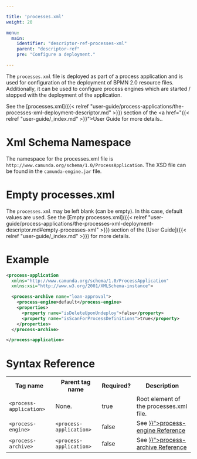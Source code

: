 ```yaml
---

title: 'processes.xml'
weight: 20

menu:
  main:
    identifier: "descriptor-ref-processes-xml"
    parent: "descriptor-ref"
    pre: "Configure a deployment."

---
```



The `processes.xml` file is deployed as part of a process application and is used for configuration of the deployment of BPMN 2.0 resource files. Additionally, it can be used to configure process engines which are started / stopped with the deployment of the application.

See the [processes.xml]({{< relref "user-guide/process-applications/the-processes-xml-deployment-descriptor.md" >}}) section of the <a href="{{< relref "user-guide/_index.md" >}}">User Guide</a> for more details..


# Xml Schema Namespace

The namespace for the processes.xml file is `http://www.camunda.org/schema/1.0/ProcessApplication`. The XSD file can be found in the `camunda-engine.jar` file.


# Empty processes.xml

The `processes.xml` may be left blank (can be empty). In this case, default values are used. See the [Empty processes.xml]({{< relref "user-guide/process-applications/the-processes-xml-deployment-descriptor.md#empty-processes-xml" >}}) section of the [User Guide]({{< relref "user-guide/_index.md" >}}) for more details.


# Example

```xml
<process-application
  xmlns="http://www.camunda.org/schema/1.0/ProcessApplication"
  xmlns:xsi="http://www.w3.org/2001/XMLSchema-instance">

  <process-archive name="loan-approval">
    <process-engine>default</process-engine>
    <properties>
      <property name="isDeleteUponUndeploy">false</property>
      <property name="isScanForProcessDefinitions">true</property>
    </properties>
  </process-archive>

</process-application>
```


# Syntax Reference

<table class="table table-striped">
  <tr>
    <th>Tag name</th>
    <th>Parent tag name</th>
    <th>Required?</th>
    <th>Description</th>
  </tr>
  <tr>
    <td><code>&lt;process-application&gt;</code></td>
    <td>None.</td>
    <td>true</td>
    <td>Root element of the processes.xml file.</td>
  </tr>
  <tr>
    <td><code>&lt;process-engine&gt;</code></td>
    <td><code>&lt;process-application&gt;</code></td>
    <td>false</td>
    <td>See <a href="{{< relref "reference/deployment-descriptors/tags/process-engine.md" >}}">process-engine Reference</a></td>
  </tr>
    <tr>
    <td><code>&lt;process-archive&gt;</code></td>
    <td><code>&lt;process-application&gt;</code></td>
    <td>false</td>
    <td>See <a href="{{< relref "reference/deployment-descriptors/tags/process-archive.md" >}}">process-archive Reference</a></td>
  </tr>
</table>
